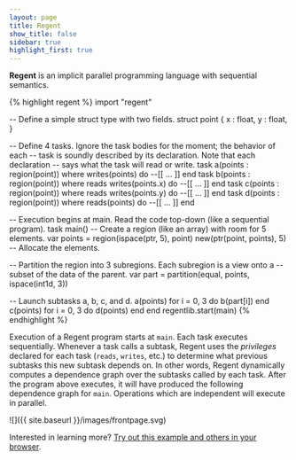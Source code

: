 ```yaml
---
layout: page
title: Regent
show_title: false
sidebar: true
highlight_first: true
---
```


**Regent** is an implicit parallel programming language with
sequential semantics.

{% highlight regent %}
import "regent"

-- Define a simple struct type with two fields.
struct point {
  x : float,
  y : float,
}

-- Define 4 tasks. Ignore the task bodies for the moment; the behavior of each
-- task is soundly described by its declaration. Note that each declaration
-- says what the task will read or write.
task a(points : region(point)) where writes(points) do --[[ ... ]] end
task b(points : region(point)) where reads writes(points.x) do --[[ ... ]] end
task c(points : region(point)) where reads writes(points.y) do --[[ ... ]] end
task d(points : region(point)) where reads(points) do --[[ ... ]] end

-- Execution begins at main. Read the code top-down (like a sequential program).
task main()
  -- Create a region (like an array) with room for 5 elements.
  var points = region(ispace(ptr, 5), point)
  new(ptr(point, points), 5) -- Allocate the elements.

  -- Partition the region into 3 subregions. Each subregion is a view onto a
  -- subset of the data of the parent.
  var part = partition(equal, points, ispace(int1d, 3))

  -- Launch subtasks a, b, c, and d.
  a(points)
  for i = 0, 3 do
    b(part[i])
  end
  c(points)
  for i = 0, 3 do
    d(points)
  end
end
regentlib.start(main)
{% endhighlight %}

Execution of a Regent program starts at `main`. Each task executes
sequentially. Whenever a task calls a subtask, Regent uses the
*privileges* declared for each task (`reads`, `writes`, etc.) to
determine what previous subtasks this new subtask depends on. In other
words, Regent dynamically computes a dependence graph over the
subtasks called by each task. After the program above executes, it
will have produced the following dependence graph for
`main`. Operations which are independent will execute in parallel.

![]({{ site.baseurl }}/images/frontpage.svg)

Interested in learning more? [Try out this example and others in your
browser](http://try.regent-lang.org).
